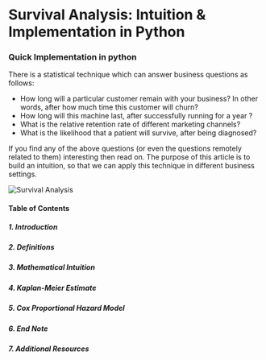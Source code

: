 # Survival Analysis: Intuition & Implementation in Python
### Quick Implementation in python

There is a statistical technique which can answer business questions as follows:
- How long will a particular customer remain with your business? In other words, after how much time this customer will churn?
- How long will this machine last, after successfully running for a year ?
- What is the relative retention rate of different marketing channels?
- What is the likelihood that a patient will survive, after being diagnosed?

If you find any of the above questions (or even the questions remotely related to them) interesting then read on.
The purpose of this article is to build an intuition, so that we can apply this technique in different business settings.




![Survival Analysis](https://miro.medium.com/max/856/1*Ckhi9soE9Lx2lIf9tPVLMQ.png "Survival Analysis in Python")


#### Table of Contents

##### 1. Introduction

##### 2. Definitions

##### 3. Mathematical Intuition

##### 4. Kaplan-Meier Estimate

##### 5. Cox Proportional Hazard Model

##### 6. End Note

##### 7. Additional Resources

